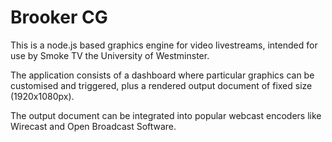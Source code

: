 Brooker CG
==========

This is a node.js based graphics engine for video livestreams, intended for use by Smoke TV the University of Westminster.

The application consists of a dashboard where particular graphics can be customised and triggered, plus a rendered output document of fixed size (1920x1080px).

The output document can be integrated into popular webcast encoders like Wirecast and Open Broadcast Software.
